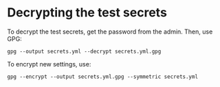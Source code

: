 # Decrypting the test secrets

To decrypt the test secrets, get the password from the admin. Then, use GPG:

    gpg --output secrets.yml --decrypt secrets.yml.gpg

To encrypt new settings, use:

    gpg --encrypt --output secrets.yml.gpg --symmetric secrets.yml

